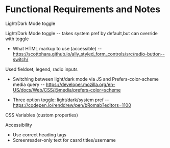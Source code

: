 # Functional Requirements and Notes

Light/Dark Mode toggle

Light/Dark Mode toggle -- takes system pref by default,but can override with toggle

- What HTML markup to use (accessible) -- https://scottohara.github.io/ally_styled_form_controls/src/radio-button--switch/

Used fieldset, legend, radio inputs

- Switching between light/dark mode via JS and Prefers-color-scheme media query -- https://developer.mozilla.org/en-US/docs/Web/CSS/@media/prefers-color=scheme

- Three option toggle: light/dark/system pref -- https://codepen.io/renddrew/pen/bRomab?editors=1100

CSS Variables (custom properties)

Accessibility

- Use correct heading tags
- Screenreader-only text for casrd titles/username
